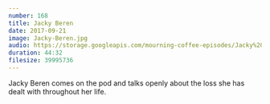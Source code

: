 ```yaml
---
number: 168
title: Jacky Beren  
date: 2017-09-21
image: Jacky-Beren.jpg 
audio: https://storage.googleapis.com/mourning-coffee-episodes/Jacky%20Beren%20Release.mp3
duration: 44:32
filesize: 39995736
---
```


Jacky Beren comes on the pod and talks openly about the loss she has dealt with throughout her life. 

